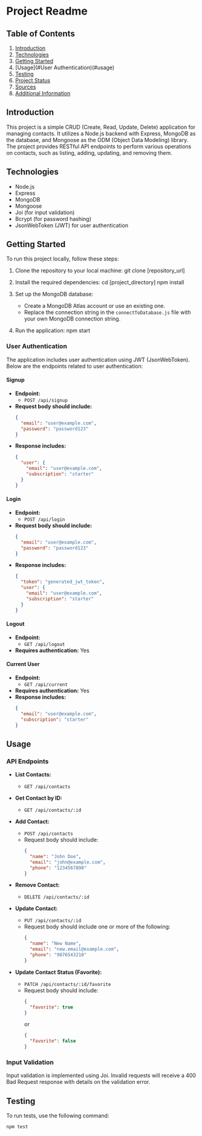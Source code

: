 # Project Readme

## Table of Contents 
1. [Introduction](#introduction)
2. [Technologies](#technologies)
3. [Getting Started](#getting-started)
4. [Usage](#User Authentication)(#usage)
5. [Testing](#testing)
6. [Project Status](#project-status)
7. [Sources](#sources)
8. [Additional Information](#additional-information)

## Introduction
This project is a simple CRUD (Create, Read, Update, Delete) application for managing contacts. It utilizes a Node.js backend with Express, MongoDB as the database, and Mongoose as the ODM (Object Data Modeling) library. The project provides RESTful API endpoints to perform various operations on contacts, such as listing, adding, updating, and removing them.

## Technologies
- Node.js
- Express
- MongoDB
- Mongoose
- Joi (for input validation)
- Bcrypt (for password hashing)
- JsonWebToken (JWT) for user authentication

## Getting Started
To run this project locally, follow these steps:

1. Clone the repository to your local machine:
    git clone [repository_url]
    

2. Install the required dependencies:
    cd [project_directory]
    npm install
 

3. Set up the MongoDB database:
   - Create a MongoDB Atlas account or use an existing one.
   - Replace the connection string in the `connectToDatabase.js` file with your own MongoDB connection string.

4. Run the application:
    npm start


 ### User Authentication
The application includes user authentication using JWT (JsonWebToken). Below are the endpoints related to user authentication:

#### Signup
- **Endpoint:**
  - `POST /api/signup`
- **Request body should include:**
    ```json
    {
      "email": "user@example.com",
      "password": "password123"
    }
    ```
- **Response includes:**
    ```json
    {
      "user": {
        "email": "user@example.com",
        "subscription": "starter"
      }
    }
    ```

#### Login
- **Endpoint:**
  - `POST /api/login`
- **Request body should include:**
    ```json
    {
      "email": "user@example.com",
      "password": "password123"
    }
    ```
- **Response includes:**
    ```json
    {
      "token": "generated_jwt_token",
      "user": {
        "email": "user@example.com",
        "subscription": "starter"
      }
    }
    ```

#### Logout
- **Endpoint:**
  - `GET /api/logout`
- **Requires authentication:** Yes

#### Current User
- **Endpoint:**
  - `GET /api/current`
- **Requires authentication:** Yes
- **Response includes:**
    ```json
    {
      "email": "user@example.com",
      "subscription": "starter"
    }
    ```


## Usage
### API Endpoints
- **List Contacts:**
  - `GET /api/contacts`

- **Get Contact by ID:**
  - `GET /api/contacts/:id`

- **Add Contact:**
  - `POST /api/contacts`
  - Request body should include:
    ```json
    {
      "name": "John Doe",
      "email": "john@example.com",
      "phone": "1234567890"
    }
    ```

- **Remove Contact:**
  - `DELETE /api/contacts/:id`

- **Update Contact:**
  - `PUT /api/contacts/:id`
  - Request body should include one or more of the following:
    ```json
    {
      "name": "New Name",
      "email": "new.email@example.com",
      "phone": "9876543210"
    }
    ```

- **Update Contact Status (Favorite):**
  - `PATCH /api/contacts/:id/favorite`
  - Request body should include:
    ```json
    {
      "favorite": true
    }
    ```
    or
    ```json
    {
      "favorite": false
    }
    ```

### Input Validation
Input validation is implemented using Joi. Invalid requests will receive a 400 Bad Request response with details on the validation error.

## Testing
To run tests, use the following command:
```bash
npm test
